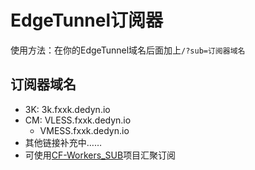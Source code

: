 # EdgeTunnel订阅器
使用方法：在你的EdgeTunnel域名后面加上`/?sub=订阅器域名`
## 订阅器域名
 - 3K: 3k.fxxk.dedyn.io
 - CM: VLESS.fxxk.dedyn.io
     - VMESS.fxxk.dedyn.io
 - 其他链接补充中……
 - 可使用[CF-Workers_SUB](https://github.com/cmliu/CF-Workers-SUB)项目汇聚订阅
